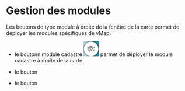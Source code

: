 # Gestion des modules


Les boutons de type module à droite de la fenêtre de la carte permet de déployer les modules spécifiques de vMap. 


-   le boutonn module cadastre  ![](../images/bouton_module_cadastre.png) permet de déployer le module cadastre à droite de la carte.

-   le bouton 

-   le bouton 




